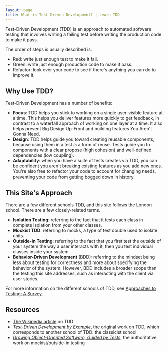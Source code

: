 ```yaml
---
layout: page
title: What is Test-Driven Development? | Learn TDD
---
```


Test-Driven Development (TDD) is an approach to automated software testing that involves writing a failing test before writing the production code to make it pass.

The order of steps is usually described is:

* Red: write just enough test to make it fail.
* Green: write just enough production code to make it pass.
* Refactor: look over your code to see if there's anything you can do to improve it.

## Why Use TDD?

Test-Driven Development has a number of benefits:

- **Focus**: TDD helps you stick to working on a single user-visible feature at a time. This helps you deliver features more quickly to get feedback, in contrast to a waterfall approach of working on one layer at a time. It also helps prevent Big Design Up-Front and building features You Aren't Gonna Need.
- **Design**: TDD helps guide you toward creating reusable components, because using them in a test *is* a form of reuse. Tests guide you to components with a clear propose (high cohesion) and well-defined dependencies (low coupling).
- **Adaptability**: when you have a suite of tests creates via TDD, you can be confident you aren't breaking existing features as you add new ones. You're also free to refactor your code to account for changing needs, preventing your code from getting bogged down in history.

## This Site's Approach

There are a few different schools TDD, and this site follows the London school. There are a few closely-related terms.

- **Isolation Testing**: referring to the fact that it tests each class in complete isolation from your other classes.
- **Mockist TDD**: referring to mocks, a type of test double used to isolate units.
- **Outside-in Testing**: referring to the fact that you first test the outside of your system the way a user interacts with it, then you test individual classes inside your system.
- **Behavior-Driven Development** (BDD): referring to the mindset being less about testing for correctness and more about specifying the behavior of the system. However, BDD includes a broader scope than the testing this site addresses, such as interacting with the client via user stories.

For more information on the different schools of TDD, see [Approaches to Testing: A Survey](http://codingitwrong.com/2016/02/08/approaches-to-testing-a-survey.html).

## Resources

* [The Wikipedia article](https://en.wikipedia.org/wiki/Test-driven_development) on TDD
* [*Test-Driven Development by Example*](http://www.amazon.com/Test-Driven-Development-Kent-Beck/dp/0321146530), the original work on TDD, which corresponds to another school of TDD: the classicist school
* [*Growing Object-Oriented Software, Guided by Tests*](http://www.informit.com/store/growing-object-oriented-software-guided-by-tests-9780321503626), the authoritative work on mockist/outside-in testing
